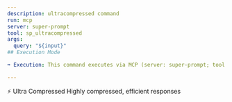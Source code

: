 ```yaml
---
description: ultracompressed command
run: mcp
server: super-prompt
tool: sp_ultracompressed
args:
  query: "${input}"
## Execution Mode

➡️ Execution: This command executes via MCP (server: super-prompt; tool as defined above).

---
```


⚡ Ultra Compressed Highly compressed, efficient responses
